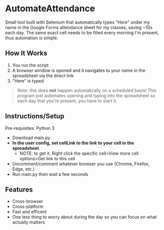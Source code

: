 # AutomateAttendance

Small tool built with Selenium that automatically types "Here" under my name in the Google Forms attendance sheet for my classes, saving ~10s each day. The same exact cell needs to be filled every morning I'm present, thus automation is simple.

## How It Works
1. You run the script
2. A browser window is opened and it navigates to your name in the spreadsheet via the direct link
3. "Here" is typed
> Note: this does **not** happen automatically on a scheduled basis! This program just automates opening and typing into the spreadsheet so each day that you're present, you have to start it.

## Instructions/Setup
Pre-requisites: Python 3

- Download main.py
- **In the user config, set cellLink to the link to your cell in the spreadsheet**.
    - NOTE: to get it, Right click the specific cell>View more cell options>Get link to this cell
- Uncomment/comment whatever browser you use (Chrome, Firefox, Edge, etc.)
- Run main.py then wait a few seconds

## Features
- Cross-browser
- Cross-platform
- Fast and efficent
- One less thing to worry about during the day so you can focus on what actually matters
